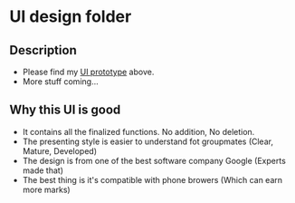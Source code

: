 # UI design folder

## Description
  - Please find my [UI prototype](https://github.com/sfpprxy/myhub/tree/master/UI%20Prototype) above.
  - More stuff coming...

## Why this UI is good
  - It contains all the finalized functions. No addition, No deletion.
  - The presenting style is easier to understand fot groupmates (Clear, Mature, Developed)
  - The design is from one of the best software company Google (Experts made that)
  - The best thing is it's compatible with phone browers (Which can earn more marks)
